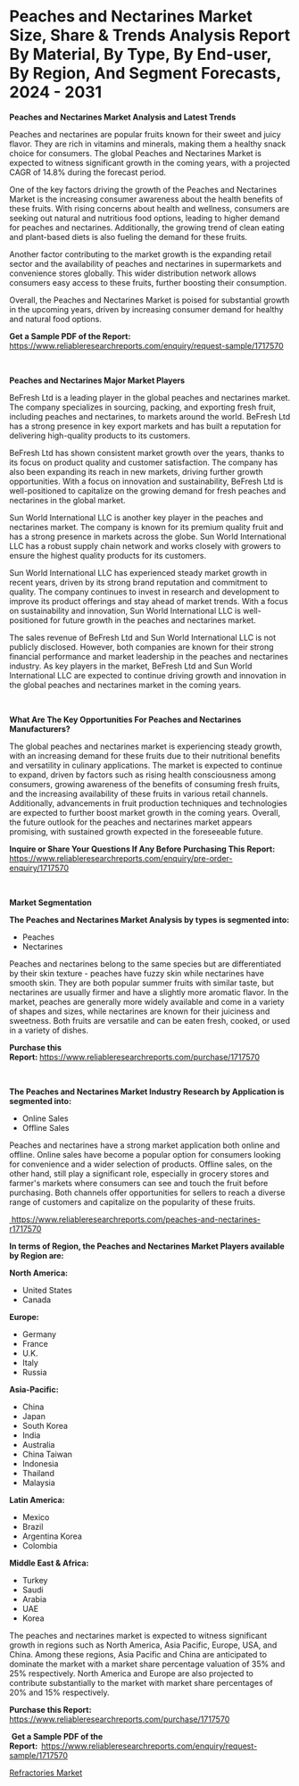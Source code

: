 <p><h1>Peaches and Nectarines Market Size, Share & Trends Analysis Report By Material, By Type, By End-user, By Region, And Segment Forecasts, 2024 - 2031</h1></p><p><strong>Peaches and Nectarines Market Analysis and Latest Trends</strong></p>
<p><p>Peaches and nectarines are popular fruits known for their sweet and juicy flavor. They are rich in vitamins and minerals, making them a healthy snack choice for consumers. The global Peaches and Nectarines Market is expected to witness significant growth in the coming years, with a projected CAGR of 14.8% during the forecast period.</p><p>One of the key factors driving the growth of the Peaches and Nectarines Market is the increasing consumer awareness about the health benefits of these fruits. With rising concerns about health and wellness, consumers are seeking out natural and nutritious food options, leading to higher demand for peaches and nectarines. Additionally, the growing trend of clean eating and plant-based diets is also fueling the demand for these fruits.</p><p>Another factor contributing to the market growth is the expanding retail sector and the availability of peaches and nectarines in supermarkets and convenience stores globally. This wider distribution network allows consumers easy access to these fruits, further boosting their consumption.</p><p>Overall, the Peaches and Nectarines Market is poised for substantial growth in the upcoming years, driven by increasing consumer demand for healthy and natural food options.</p></p>
<p><strong>Get a Sample PDF of the Report:&nbsp;</strong> <a href="https://www.reliableresearchreports.com/enquiry/request-sample/1717570">https://www.reliableresearchreports.com/enquiry/request-sample/1717570</a></p>
<p>&nbsp;</p>
<p><strong>Peaches and Nectarines Major Market Players</strong></p>
<p><p>BeFresh Ltd is a leading player in the global peaches and nectarines market. The company specializes in sourcing, packing, and exporting fresh fruit, including peaches and nectarines, to markets around the world. BeFresh Ltd has a strong presence in key export markets and has built a reputation for delivering high-quality products to its customers.</p><p>BeFresh Ltd has shown consistent market growth over the years, thanks to its focus on product quality and customer satisfaction. The company has also been expanding its reach in new markets, driving further growth opportunities. With a focus on innovation and sustainability, BeFresh Ltd is well-positioned to capitalize on the growing demand for fresh peaches and nectarines in the global market.</p><p>Sun World International LLC is another key player in the peaches and nectarines market. The company is known for its premium quality fruit and has a strong presence in markets across the globe. Sun World International LLC has a robust supply chain network and works closely with growers to ensure the highest quality products for its customers.</p><p>Sun World International LLC has experienced steady market growth in recent years, driven by its strong brand reputation and commitment to quality. The company continues to invest in research and development to improve its product offerings and stay ahead of market trends. With a focus on sustainability and innovation, Sun World International LLC is well-positioned for future growth in the peaches and nectarines market.</p><p>The sales revenue of BeFresh Ltd and Sun World International LLC is not publicly disclosed. However, both companies are known for their strong financial performance and market leadership in the peaches and nectarines industry. As key players in the market, BeFresh Ltd and Sun World International LLC are expected to continue driving growth and innovation in the global peaches and nectarines market in the coming years.</p></p>
<p>&nbsp;</p>
<p><strong>What Are The Key Opportunities For Peaches and Nectarines Manufacturers?</strong></p>
<p><p>The global peaches and nectarines market is experiencing steady growth, with an increasing demand for these fruits due to their nutritional benefits and versatility in culinary applications. The market is expected to continue to expand, driven by factors such as rising health consciousness among consumers, growing awareness of the benefits of consuming fresh fruits, and the increasing availability of these fruits in various retail channels. Additionally, advancements in fruit production techniques and technologies are expected to further boost market growth in the coming years. Overall, the future outlook for the peaches and nectarines market appears promising, with sustained growth expected in the foreseeable future.</p></p>
<p><strong>Inquire or Share Your Questions If Any Before Purchasing This Report:</strong> <a href="https://www.reliableresearchreports.com/enquiry/pre-order-enquiry/1717570">https://www.reliableresearchreports.com/enquiry/pre-order-enquiry/1717570</a></p>
<p>&nbsp;</p>
<p><strong>Market Segmentation</strong></p>
<p><strong>The Peaches and Nectarines Market Analysis by types is segmented into:</strong></p>
<p><ul><li>Peaches</li><li>Nectarines</li></ul></p>
<p><p>Peaches and nectarines belong to the same species but are differentiated by their skin texture - peaches have fuzzy skin while nectarines have smooth skin. They are both popular summer fruits with similar taste, but nectarines are usually firmer and have a slightly more aromatic flavor. In the market, peaches are generally more widely available and come in a variety of shapes and sizes, while nectarines are known for their juiciness and sweetness. Both fruits are versatile and can be eaten fresh, cooked, or used in a variety of dishes.</p></p>
<p><strong>Purchase this Report:&nbsp;</strong><a href="https://www.reliableresearchreports.com/purchase/1717570">https://www.reliableresearchreports.com/purchase/1717570</a></p>
<p>&nbsp;</p>
<p><strong>The Peaches and Nectarines Market Industry Research by Application is segmented into:</strong></p>
<p><ul><li>Online Sales</li><li>Offline Sales</li></ul></p>
<p><p>Peaches and nectarines have a strong market application both online and offline. Online sales have become a popular option for consumers looking for convenience and a wider selection of products. Offline sales, on the other hand, still play a significant role, especially in grocery stores and farmer's markets where consumers can see and touch the fruit before purchasing. Both channels offer opportunities for sellers to reach a diverse range of customers and capitalize on the popularity of these fruits.</p></p>
<p><a href="https://www.reliableresearchreports.com/peaches-and-nectarines-r1717570">&nbsp;https://www.reliableresearchreports.com/peaches-and-nectarines-r1717570</a></p>
<p><strong>In terms of Region, the Peaches and Nectarines Market Players available by Region are:</strong></p>
<p>
    <p> <strong> North America: </strong>
        <ul>
            <li>United States</li>
            <li>Canada</li>
        </ul>
        </p> 
    <p> <strong> Europe: </strong>
        <ul>
            <li>Germany</li>
            <li>France</li>
            <li>U.K.</li>
            <li>Italy</li>
            <li>Russia</li>
        </ul>
        </p> 
    <p> <strong> Asia-Pacific: </strong>
        <ul>
            <li>China</li>
            <li>Japan</li>
            <li>South Korea</li>
            <li>India</li>
            <li>Australia</li>
            <li>China Taiwan</li>
            <li>Indonesia</li>
            <li>Thailand</li>
            <li>Malaysia</li>
        </ul>
        </p> 
    <p> <strong> Latin America: </strong>
        <ul>
            <li>Mexico</li>
            <li>Brazil</li>
            <li>Argentina Korea</li>
            <li>Colombia</li>
        </ul>
        </p> 
    <p> <strong> Middle East & Africa: </strong>
        <ul>
            <li>Turkey</li>
            <li>Saudi</li>
            <li>Arabia</li>
            <li>UAE</li>
            <li>Korea</li>
        </ul>
    </p>
    </p>
<p><p>The peaches and nectarines market is expected to witness significant growth in regions such as North America, Asia Pacific, Europe, USA, and China. Among these regions, Asia Pacific and China are anticipated to dominate the market with a market share percentage valuation of 35% and 25% respectively. North America and Europe are also projected to contribute substantially to the market with market share percentages of 20% and 15% respectively.</p></p>
<p><strong>Purchase this Report: </strong><a href="https://www.reliableresearchreports.com/purchase/1717570">https://www.reliableresearchreports.com/purchase/1717570</a></p>
<p>&nbsp;<strong>Get a Sample PDF of the Report:&nbsp;&nbsp;</strong><a href="https://www.reliableresearchreports.com/enquiry/request-sample/1717570">https://www.reliableresearchreports.com/enquiry/request-sample/1717570</a></p>
<p><strong></strong></p>
<p><p><a href="https://meowing-canidae-761.notion.site/Refractories-Market-Size-and-Examines-its-Market-Scope-with-a-Primary-Focus-on-Growth-Opportunitie-11924d2398234b958e3c320e72442069">Refractories Market</a></p></p>